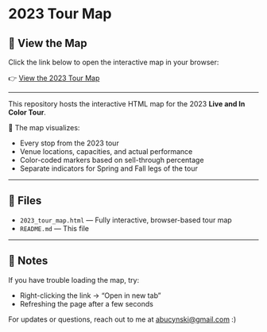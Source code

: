 # 2023 Tour Map

## 🔗 View the Map

Click the link below to open the interactive map in your browser:

👉 [View the 2023 Tour Map](https://abucynski.github.io/2023-tour-map/2023_tour_map.html)

---

This repository hosts the interactive HTML map for the 2023 **Live and In Color Tour**.

📍 The map visualizes:
- Every stop from the 2023 tour
- Venue locations, capacities, and actual performance
- Color-coded markers based on sell-through percentage
- Separate indicators for Spring and Fall legs of the tour

---

## 📁 Files

- `2023_tour_map.html` — Fully interactive, browser-based tour map
- `README.md` — This file

---

## 💬 Notes

If you have trouble loading the map, try:
- Right-clicking the link → “Open in new tab”
- Refreshing the page after a few seconds

For updates or questions, reach out to me at abucynski@gmail.com :)
